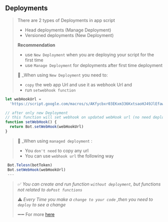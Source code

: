 ## Deployments

> There are 2 types of Deployments in app script
>
> - Head deployments (Manage Deployment)
> - Versioned deployments (New Deployment)
>
> **Recommendation**
>
> - use `New Deployment` when you are deploying your script for the first time
> - use `Manage Deployment` for deployments after first time deployment
>
> 🌟 \_When using `New Deployment` you need to:
>
> - `copy` the web app Url and use it as webhook Url and
> - run `setwebhook function`

```js
let webHookUrl =
  'https://script.google.com/macros/s/AKfycbxr03EKxm336KxtsaoHJ49JlEfaw5CzOG0ys0DMxPmKjlsaFkIFeqBVYM-1CGs-KjT_g/exec'

// after only new Deployment
// this function will set webhook on updated webHook url (no need deployment to create and run this function)
function setWebHook() {
  return Bot.setWebHook(webHookUrl)
}
```

> 🌟 \_When using `managed deployment` :
>
> - You `don't need` to copy any url
> - You can use `webhook url` the following way

```js
 Bot.Telesn(botToken)
 Bot.setWebHook(webHookUrl)
 ---
```

> ✅ _You can create and run function `without deployment`, but functions not related to `doPost functions`_
>
> ⚠️ _Every Time you make a `change to your code` ,then you need to `deploy` to see a change_
>
> ➖➖ For more [here](https://developers.google.com/apps-script/concepts/deployments)
